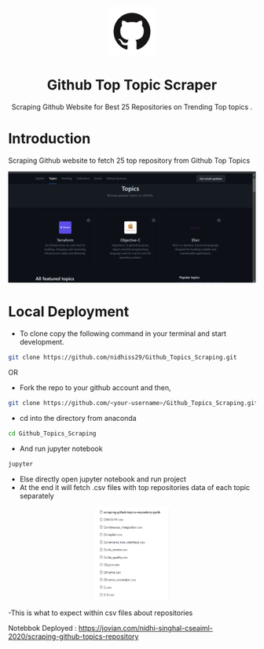 <p align="center">
<img src="./images/GitHub-Mark.png" alt="Github" width = 20%/>
</p>
<h1 align="center">Github Top Topic Scraper</h1>
<p align="center">
Scraping Github Website for Best 25 Repositories on Trending Top topics .
</p>


# Introduction

Scraping Github website to fetch 25 top repository from Github Top Topics
<p align="center">
<img src="./images/2023-04-16 (10).png" alt="Github" />
</p>


# Local Deployment

- To clone copy the following command in your terminal and start development.

```sh
git clone https://github.com/nidhiss29/Github_Topics_Scraping.git
```

OR

- Fork the repo to your github account and then,

```sh
git clone https://github.com/<your-username>/Github_Topics_Scraping.git
```

- cd into the directory from anaconda 

```sh
cd Github_Topics_Scraping
```

- And run jupyter notebook
```sh 
jupyter
```

- Else directly open jupyter notebook and run project
- At the end it will fetch .csv files with top repositories data of each topic separately
<p align="center">
<img src="./images/2023-04-16 (11).png" alt="Github" width = 30% />
</p>


-This is what to expect within csv files about repositories



Notebbok Deployed : https://jovian.com/nidhi-singhal-cseaiml-2020/scraping-github-topics-repository

